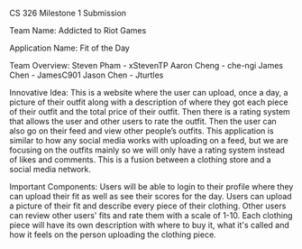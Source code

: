 CS 326 Milestone 1 Submission

Team Name:
Addicted to Riot Games

Application Name:
Fit of the Day

Team Overview:
Steven Pham - xStevenTP
Aaron Cheng - che-ngi
James Chen - JamesC901
Jason Chen - Jturtles

Innovative Idea:
This is a website where the user can upload, once a day, a picture of their outfit along with a description of where they got each piece of their outfit and the total price of their outfit. Then there is a rating system that allows the user and other users to rate the outfit. Then the user can also go on their feed and view other people’s outfits. This application is similar to how any social media works with uploading on a feed, but we are focusing on the outfits mainly so we will only have a rating system instead of likes and comments. This is a fusion between a clothing store and a social media network.

Important Components:
Users will be able to login to their profile where they can upload their fit as well as see their scores for the day. Users can upload a picture of their fit and describe every piece of their clothing. Other users can review other users' fits and rate them with a scale of 1-10. Each clothing piece will have its own description with where to buy it, what it's called and how it feels on the person uploading the clothing piece. 

